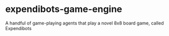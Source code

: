 # expendibots-game-engine
A handful of game-playing agents that play a novel 8x8 board game, called Expendibots
